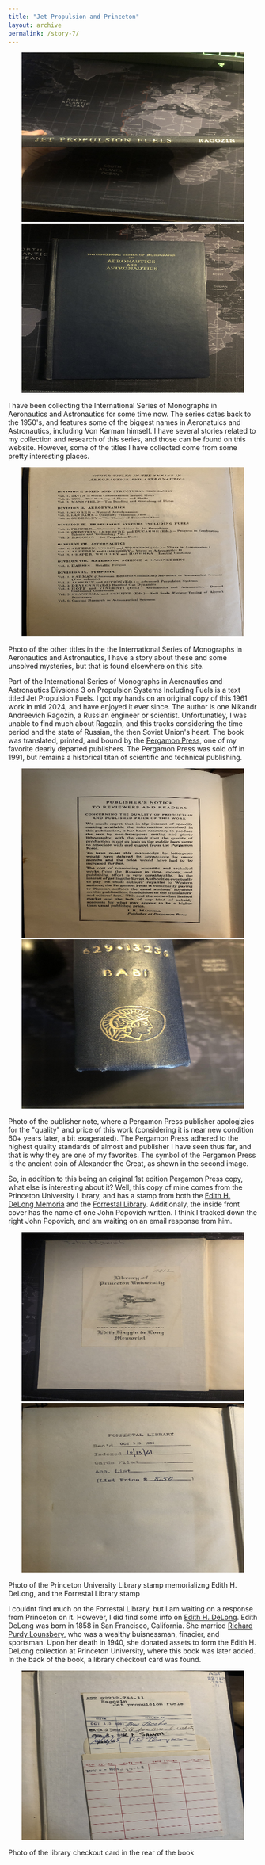 ```yaml
---
title: "Jet Propulsion and Princeton"
layout: archive
permalink: /story-7/
---
```

<p align="center">
    <img width="450" height="342" src='/images/fuels.jpg'>
    <img width="450" height="342" src='/images/perty.jpg'>
</p>
I have been collecting the International Series of Monographs in Aeronautics and Astronautics for some time now. The series dates back to the 1950's, and features some of the biggest names in Aeronatuics and Astronautics, including Von Karman himself. I have several stories related to my collection and research of this series, and those can be found on this website. However, some of the titles I have collected come from some pretty interesting places.

<p align="center">
    <img width="450" height="342" src='/images/other_titles.jpg'>
</p>
Photo of the other titles in the the International Series of Monographs in Aeronautics and Astronautics, I have a story about these and some unsolved mysteries, but that is found elsewhere on this site.

Part of the International Series of Monographs in Aeronautics and Astronautics Divsions 3 on Propulsion Systems Including Fuels is a text titled Jet Propulsion Fuels. I got my hands on an original copy of this 1961 work in mid 2024, and have enjoyed it ever since. The author is one Nikandr Andreevich Ragozin, a Russian engineer or scientist. Unfortunatley, I was unable to find much about Ragozin, and this tracks considering the time period and the state of Russian, the then Soviet Union's heart. The book was translated, printed, and bound by the [Pergamon Press](https://en.wikipedia.org/wiki/Pergamon_Press), one of my favorite dearly departed publishers. The Pergamon Press was sold off in 1991, but remains a historical titan of scientific and technical publishing.

<p align="center">
    <img width="450" height="342" src='/images/pubnote.jpg'>
    <img width="450" height="342" src='/images/press.jpg'>
</p>
Photo of the publisher note, where a Pergamon Press publisher apologizies for the "quality" and price of this work (considering it is near new condition 60+ years later, a bit exagerated). The Pergamon Press adhered to the highest quality standards of almost and publisher I have seen thus far, and that is why they are one of my favorites. The symbol of the Pergamon Press is the ancient coin of Alexander the Great, as shown in the second image.

So, in addition to this being an original 1st edition Pergamon Press copy, what else is interesting about it? Well, this copy of mine comes from the Princeton University Library, and has a stamp from both the [Edith H. DeLong Memoria](https://findingaids.princeton.edu/catalog/AC128_c00385) and the [Forrestal Library](https://findingaids.princeton.edu/catalog/AC123_c01312). Additionaly, the inside front cover has the name of one John Popovich written. I think I tracked down the right John Popovich, and am waiting on an email response from him.

<p align="center">
    <img width="450" height="342" src='/images/princeton.jpg'>
    <img width="450" height="342" src='/images/forrestal.jpg'>
</p>
Photo of the Princeton University Library stamp memorializng Edith H. DeLong, and the Forrestal Library stamp

I couldnt find much on the Forrestal Library, but I am waiting on a response from Princeton on it. However, I did find some info on [Edith H. DeLong](https://www.findagrave.com/memorial/197487623/edith_hunter_delong). Edith DeLong was born in 1858 in San Francisco, California. She married [Richard Purdy Lounsbery](https://www.findagrave.com/memorial/197487594/richard_purdy-lounsbery), who was a wealthy buisnessman, finacier, and sportsman. Upon her death in 1940, she donated assets to form the Edith H. DeLong collection at Princeton University, where this book was later added. In the back of the book, a library checkout card was found.

<p align="center">
    <img width="450" height="342" src='/images/records.jpg'>
</p>
Photo of the library checkout card in the rear of the book





